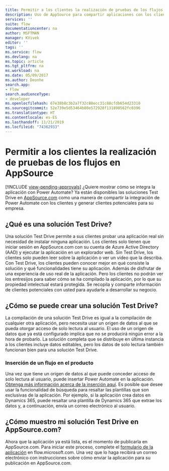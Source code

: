```yaml
---
title: Permitir a los clientes la realización de pruebas de los flujos en AppSource | Microsoft Docs
description: Uso de AppSource para compartir aplicaciones con los clientes y generar clientes potenciales para su empresa.
services: ''
suite: flow
documentationcenter: na
author: MSFTMAN
manager: KVivek
editor: ''
tags: ''
ms.service: flow
ms.devlang: na
ms.topic: article
ms.tgt_pltfrm: na
ms.workload: na
ms.date: 05/09/2017
ms.author: Deonhe
search.app:
- Flow
search.audienceType:
- developer
ms.openlocfilehash: 67e38b8c3b2a7f32c88ecc31c88cfdb654d23310
ms.sourcegitcommit: 52e739e5d53464b80e572928f131890562fc0396
ms.translationtype: HT
ms.contentlocale: es-ES
ms.lasthandoff: 11/21/2019
ms.locfileid: "74362933"
---
```

# <a name="let-customers-test-drive-your-flows-on-appsource"></a>Permitir a los clientes la realización de pruebas de los flujos en AppSource
[!INCLUDE [view-pending-approvals](../includes/cc-rebrand.md)]
¿Quiere mostrar cómo se integra la aplicación con Power Automate? Ya están disponibles las soluciones Test Drive en [AppSource.com](https://appsource.microsoft.com) como una manera de compartir la integración de Power Automate con los clientes y generar clientes potenciales para su empresa.

## <a name="what-is-a-test-drive-solution"></a>¿Qué es una solución Test Drive?
Una solución Test Drive permite a sus clientes probar una aplicación real sin necesidad de instalar ninguna aplicación. Los clientes solo tienen que iniciar sesión en AppSource.com con su cuenta de Azure Active Directory (AAD) y ejecutar la aplicación en un explorador web. Sin Test Drive, los clientes solo pueden leer sobre la aplicación o ver un vídeo que la describa. Con Test Drive, los clientes pueden conocer mejor en qué consiste la solución y qué funcionalidades tiene su aplicación. Además de disfrutar de una experiencia de uso real de la aplicación. Pero los clientes no podrán ver los entresijos para saber cómo se ha compilado la aplicación, por lo que su propiedad intelectual estará protegida. Se recopila y comparte información de clientes potenciales con usted para ayudarle a desarrollar su negocio.

## <a name="how-do-i-build-a-test-drive-solution"></a>¿Cómo se puede crear una solución Test Drive?
La compilación de una solución Test Drive es igual a la compilación de cualquier otra aplicación, pero necesita usar un origen de datos al que se pueda otorgar acceso de solo lectura al usuario. El uso de un origen de datos que ya está configurado implica que no se producirá ningún error a la hora de probarlo. La solución completa que se distribuye en última instancia a los clientes incluye datos editables, pero los datos de solo lectura también funcionan bien para una solución Test Drive.

### <a name="embed-flow-into-your-product"></a>Inserción de un flujo en el producto
Una vez que tiene un origen de datos al que puede conceder acceso de solo lectura al usuario, puede insertar Power Automate en la aplicación. [Obtenga más información acerca de la inserción aquí](embed-flow-dev.md). Es posible que desee usar la funcionalidad de búsqueda para resaltar las plantillas que son exclusivas de la aplicación. Por ejemplo, si la aplicación crea datos en Dynamics 365, puede resaltar una plantilla de Dynamics 365 que extrae los datos y, a continuación, envía un correo electrónico al usuario. 

## <a name="how-do-i-list-my-test-drive-solution-on-appsourcecom"></a>¿Cómo muestro mi solución Test Drive en AppSource.com?
Ahora que la aplicación ya está lista, es el momento de publicarla en AppSource.com. Para iniciar este proceso, complete el [formulario de la aplicación](https://flow.microsoft.com/partners/get-listed/) en flow.microsoft.com. Una vez que lo haga recibirá un correo electrónico con instrucciones sobre cómo enviar la aplicación para su publicación en AppSource.com.

